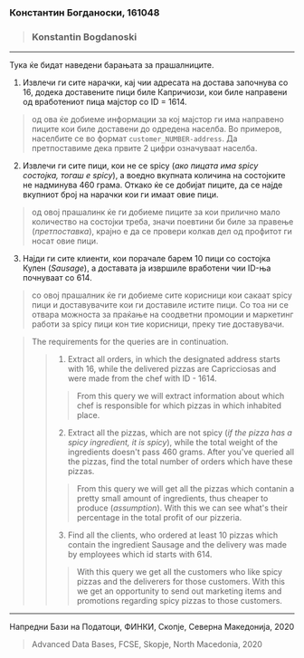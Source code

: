 ### Константин Богданоски, 161048
> ### Konstantin Bogdanoski
***

Тука ќе бидат наведени барањата за прашалниците.

1. Извлечи ги сите нарачки, кај чии адресата на достава започнува со
16, додека доставените пици биле Капричиози, кои биле направени од 
вработениот пица мајстор со ID = 1614. 
> од ова ќе добиеме информации за кој мајстор ги има направено пиците кои биле доставени до одредена населба. Во примеров, населбите се во формат `customer_NUMBER-address`. Да претпоставиме дека првите 2 цифри означуваат населба.

2. Извлечи ги сите пици, кои не се spicy (_ако пицата има spicy состојка, тогаш е spicy_), а воедно вкупната количина на состојките не надминува 460 грама. Oткако ќе се добијат пиците, да се најде вкупниот број на нарачки
кои ги имаат овие пици.
> од овој прашалинк ќе ги добиеме пиците за кои прилично мало количество на состојки треба, значи поевтини би биле за правење (_претпоставка_), крајно е да се провери колкав дел од профитот ги носат овие пици.

3. Најди ги сите клиенти, кои порачале барем 10 пици со состојка Кулен (_Sausage_), а доставата ја извршиле вработени чии ID-ња почнуваат со 614.
> со овој прашалник ќе ги добиеме сите корисници кои сакаат spicy пици и доставувачите кои ги доставиле истите пици. Со тоа ни се отвара можноста за праќање на соодветни промоции и маркетинг работи за spicy пици кон тие корисници, преку тие доставувачи.

> The requirements for the queries are in continuation.
>> 1. Extract all orders, in which the designated address starts with 16,
while the delivered pizzas are Capricciosas and were made from the chef
with ID - 1614.
>>> From this query we will extract information about which chef is responsible
for which pizzas in which inhabited place.
>> 2. Extract all the pizzas, which are not spicy (_if the pizza has a spicy ingredient, it is spicy_), while the total weight of the ingredients doesn't pass 460 grams. After you've queried all the pizzas, find the total number of orders which have these pizzas.
>>> From this query we will get all the pizzas which contanin a pretty small amount of ingredients, thus cheaper to produce (_assumption_). With this we can see what's their percentage in the total profit of our pizzeria.
>> 3. Find all the clients, who ordered at least 10 pizzas which contain the ingredient Sausage and the delivery was made by employees which id starts with 614.
>>> With this query we get all the customers who like spicy pizzas and the deliverers for those customers. With this we get an opportunity to send out marketing items and promotions regarding spicy pizzas to those customers.

***

Напредни Бази на Податоци, ФИНКИ, Скопје, Северна Македонија, 2020
> Advanced Data Bases, FCSE, Skopje, North Macedonia, 2020
